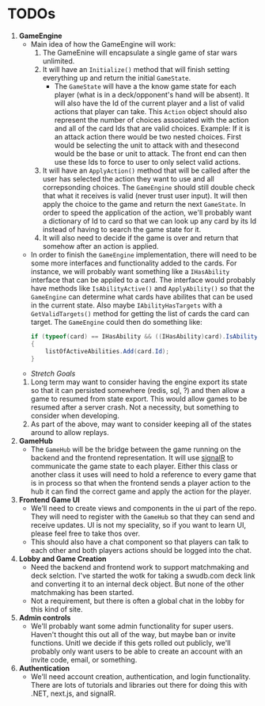 # TODOs
1. **GameEngine**
   * Main idea of how the GameEngine will work:
     1. The GameEnine will encapsulate a single game of star wars unlimited.
     2. It will have an `Initialize()` method that will finish setting everything up and return the initial `GameState`.
        * The `GameState` will have a the know game state for each player (what is in a deck/opponent's hand will be absent). It will also have the Id of the current player and a list of valid actions that player can take. This `Action` object should also represent the number of choices associated with the action and all of the card Ids that are valid choices. Example: If it is an attack action there would be two nested choices. First would be selecting the unit to attack with and thesecond would be the base or unit to attack. The front end can then use these Ids to force to user to only select valid actions. 
     4. It will have an `ApplyAction()` method that will be called after the user has selected the action they want to use and all correpsonding choices. The `GameEngine` should still double check that what it receives is valid (never trust user input). It will then apply the choice to the game and return the next `GameState`. In order to speed the application of the action, we'll probably want a dictionary of Id to card so that we can look up any card by its Id instead of having to search the game state for it. 
     5. It will also need to decide if the game is over and return that somehow after an action is applied.
   * In order to finish the `GameEngine` implementation, there will  need to be some more interfaces and functionality added to the cards. For instance, we will probably want something like a `IHasAbility` interface that can be appiled to a card. The interface would probably have methods like `IsAbilityActive()` and `ApplyAbility()` so that the `GameEngine` can determine what cards have abilites that can be used in the current state. Also maybe `IAbilityHasTargets` with a `GetValidTargets()` method for getting the list of cards the card can target. The `GameEngine` could then do something like:
      ```csharp
      if (typeof(card) == IHasAbility && ((IHasAbility)card).IsAbilityActive())
      {
          listOfActiveAbilities.Add(card.Id);
      }
      ```
   * _Stretch Goals_
    1. Long term may want to consider having the engine export its state so that it can persisted somewhere (redis, sql, ?) and then allow a game to resumed from state export. This would allow games to be resumed after a server crash. Not a necessity, but something to consider when developing.
    2. As part of the above, may want to consider keeping all of the states around to allow replays.
2. **GameHub**
   * The `GameHub` will be the bridge between the game running on the backend and the frontend representation. It will use [signalR](https://learn.microsoft.com/en-us/aspnet/signalr/overview/getting-started/introduction-to-signalr) to communicate the game state to each player. Either this class or another class it uses will need to hold a reference to every game that is in process so that when the frontend sends a player action to the hub it can find the correct game and apply the action for the player.
3. **Frontend Game UI**
   * We'll need to create views and components in the ui part of the repo. They will need to register with the `GameHub` so that they can send and receive updates. UI is not my speciality, so if you want to learn UI, please feel free to take thos over.
   * This should also have a chat component so that players can talk to each other and both players actions should be logged into the chat.
4. **Lobby and Game Creation**
   * Need the backend and frontend work to support matchmaking and deck selction. I've started the wotk for taking a swudb.com deck link and converting it to an internal deck object. But none of the other matchmaking has been started.
   * Not a requirement, but there is often a global chat in the lobby for this kind of site.
5. **Admin controls**
   * We'll probably want some admin functionality for super users. Haven't thought this out all of the way, but maybe ban or invite functions. Unitl we decide if this gets rolled out publicly, we'll probably only want users to be able to create an account with an invite code, email, or something.
6. **Authentication**
   * We'll need account creation, authentication, and login functionality. There are lots of tutorials and libraries out there for doing this with .NET, next.js, and signalR. 
